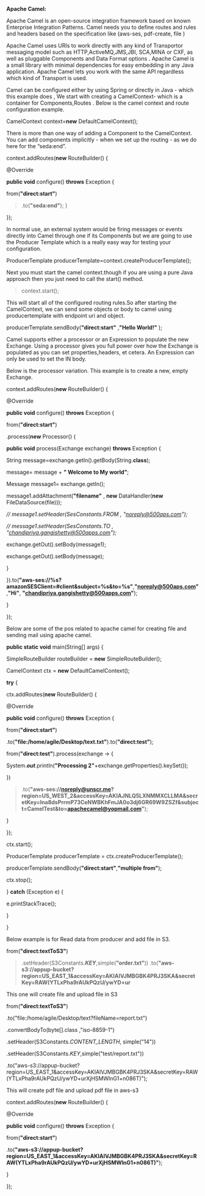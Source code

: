 
**Apache Camel:**

Apache Camel is an open-source integration framework based on known
Enterprise Integration Patterns. Camel needs you to define routes and
rules and headers based on the specification like (aws-ses, pdf-create,
file )

Apache Camel uses URIs to work directly with any kind of Transportor
messaging model such as HTTP,ActiveMQ,JMS,JBI, SCA,MINA or CXF, as well
as pluggable Components and Data Format options . Apache Camel is a
small library with minimal dependencies for easy embedding in any Java
application. Apache Camel lets you work with the same API regardless
which kind of Transport is used.

Camel can be configured either by using Spring or directly in Java -
which this example does , We start with creating a CamelContext- which
is a container for Components,Routes . Below is the camel context and
route configuration example.

CamelContext context=**new** DefaultCamelContext();

There is more than one way of adding a Component to the CamelContext.
You can add components implicitly - when we set up the routing - as we
do here for the “seda:end”.

context.addRoutes(**new** RouteBuilder() {

@Override

**public void** configure() **throws** Exception {

from(**"direct:start"**)

> .to(**"seda:end"**); }

});

In normal use, an external system would be firing messages or events
directly into Camel through one if its Components but we are going to
use the Producer Template which is a really easy way for testing your
configuration.

ProducerTemplate producerTemplate=context.createProducerTemplate();

Next you must start the camel context.though if you are using a pure
Java approach then you just need to call the start() method.

> context.start();

This will start all of the configured routing rules.So after starting
the CamelContext, we can send some objects or body to camel using
producertemplate with endpoint uri and object.

producerTemplate.sendBody(**"direct:start"** ,**"Hello World!"** );

Camel supports either a processor or an Expression to populate the new
Exchange. Using a processor gives you full power over how the Exchange
is populated as you can set properties,headers, et cetera. An Expression
can only be used to set the IN body.

Below is the processor variation. This example is to create a new, empty
Exchange.

context.addRoutes(**new** RouteBuilder() {

@Override

**public void** configure() **throws** Exception {

from(**"direct:start"**)

.process(**new** Processor() {

**public void** process(Exchange exchange) **throws** Exception {

String message=exchange.getIn().getBody(String.**class**);

message= message + **" Welcome to My world"**;

Message message1= exchange.getIn();

message1.addAttachment(**"filename"** , **new** DataHandler(**new**
FileDataSource(file)));

*// message1.setHeader(SesConstants.FROM , "noreply@500aps.com");*

*// message1.setHeader(SesConstants.TO ,
"chandipriya.gangishetty@500apps.com");*

exchange.getOut().setBody(message1);

exchange.getOut().setBody(message);

}

}).to(**"aws-ses://%s?amazonSESClient=\#client&subject=%s&to=%s"**,**"noreply@500aps.com"**,**"Hi"**,
**"chandipriya.gangishetty@500apps.com"**);

}

});

Below are some of the pos related to apache camel for creating file and
sending mail using apache camel.

**public static void** main(String\[\] args) {

SimpleRouteBuilder routeBuilder = **new** SimpleRouteBuilder();

CamelContext ctx = **new** DefaultCamelContext();

**try** {

ctx.addRoutes(**new** RouteBuilder() {

@Override

**public void** configure() **throws** Exception {

from(**"direct:start"**)

.to(**"file:/home/agile/Desktop/text.txt"**).to(**"direct:test"**);

from(**"direct:test"**).process(exchange -&gt; {

System.***out***.println(**"Processing
2"**+exchange.getProperties().keySet());

})

> .to(**"aws-ses://noreply@unscr.me?region=US\_WEST\_2&accessKey=AKIAJNLQ5LXNMMXCLLMA&secretKey=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&subject=CamelTest&to=apachecamel@yopmail.com"**);

}

});

ctx.start();

ProducerTemplate producerTemplate = ctx.createProducerTemplate();

producerTemplate.sendBody(**"direct:start"**,**"multiple from"**);

ctx.stop();

} **catch** (Exception e) {

e.printStackTrace();

}

}

Below example is for Read data from producer and add file in S3.

from(**"direct:textToS3"**)

> .setHeader(S3Constants.***KEY***,simple(**"order.txt"**))
> .to(**"aws-s3://appup-bucket?region=US\_EAST\_1&accessKey=AKIAIVJMBGBK4PRJ3SKA&secretKey=RAW(YTLxPha9rAUkPQzU/ywYD+ur**

This one will create file and upload file in S3

from(**"direct:textToS3"**)

.to("file:/home/agile/Desktop/text?fileName=report.txt")

.convertBodyTo(byte\[\].class ,"iso-8859-1")

.setHeader(S3Constants.*CONTENT\_LENGTH*, simple("14"))

.setHeader(S3Constants.*KEY*,simple("test/report.txt"))

.to("aws-s3://appup-bucket?region=US\_EAST\_1&accessKey=AKIAIVJMBGBK4PRJ3SKA&secretKey=RAW(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)");

This will create pdf file and upload pdf file in aws-s3

context.addRoutes(**new** RouteBuilder() {

@Override

**public void** configure() **throws** Exception {

from(**"direct:start"**)

.to(**"aws-s3://appup-bucket?region=US\_EAST\_1&accessKey=AKIAIVJMBGBK4PRJ3SKA&secretKey=RAW(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)"**);

}

});
